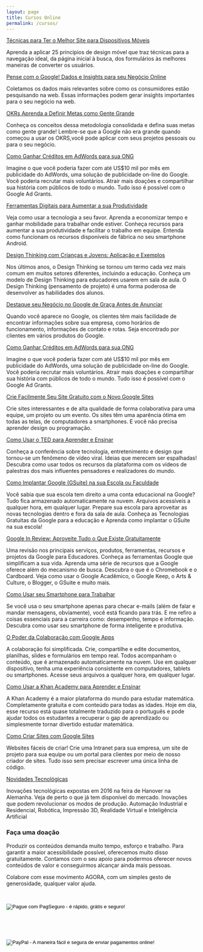 ```yaml
---
layout: page
title: Cursos Online
permalink: /cursos/
---
```


 [Técnicas para Ter o Melhor Site para Dispositivos Móveis](https://www.udemy.com/tecnicas-para-ter-o-melhor-site-mobile/)

 Aprenda a aplicar 25 princípios de design móvel que traz técnicas para a navegação ideal, da página inicial à busca, dos formulários às melhores maneiras de converter os usuários.

 [Pense com o Google! Dados e Insights para seu Negócio Online](https://www.udemy.com/pense-com-o-google/) 

 Coletamos os dados mais relevantes sobre como os consumidores estão pesquisando na web. Essas informações podem gerar insights importantes para o seu negócio na web.

[OKRs Aprenda a Definir Metas como Gente Grande](https://www.udemy.com/okrs-aprenda-a-definir-metas/?couponCode=ACADEMY_OKRS)

Conheça os conceitos dessa metodologia consolidada e defina suas metas como gente grande! Lembre-se que a Google não era grande quando começou a usar os OKRS,você pode aplicar com seus projetos pessoais ou para o seu negócio.

[Como Ganhar Créditos em AdWords para sua ONG](https://www.udemy.com/como-ganhar-creditos-em-adwords-para-sua-ong/)

Imagine o que você poderia fazer com até US$10 mil por mês em publicidade do AdWords, uma solução de publicidade on-line do Google. Você poderia recrutar mais voluntários. Atrair mais doações e compartilhar sua história com públicos de todo o mundo. Tudo isso é possível com o Google Ad Grants.

[Ferramentas Digitais para Aumentar a sua Produtividade](https://academiadosinovadores.com.br/cursoprodutividade)

Veja como usar a tecnologia a seu favor. Aprenda a economizar tempo e ganhar mobilidade para trabalhar onde estiver. Conheça recursos para aumentar a sua produtividade e facilitar o trabalho em equipe. Entenda como funcionam os recursos disponíveis de fábrica no seu smartphone Android.

[Design Thinking com Crianças e Jovens: Aplicação e Exemplos](https://academiadosinovadores.com.br/cursodesignthinking)

Nos últimos anos, o Design Thinking se tornou um termo cada vez mais comum em muitos setores diferentes, incluindo a educação. Conheça um modelo de Design Thinking para educadores usarem em sala de aula. O Design Thinking (pensamento de projeto) é uma forma poderosa de desenvolver as habilidades dos alunos.

[Destaque seu Negócio no Google de Graça Antes de Anunciar](https://academiadosinovadores.com.br/cursomeunegocio)

Quando você aparece no Google, os clientes têm mais facilidade de encontrar informações sobre sua empresa, como horários de funcionamento, informações de contato e rotas. Seja encontrado por clientes em vários produtos do Google.

[Como Ganhar Créditos em AdWords para sua ONG](https://www.udemy.com/como-ganhar-creditos-em-adwords-para-sua-ong/?couponCode=ACADEMY_GRANTS_90)

Imagine o que você poderia fazer com até US$10 mil por mês em publicidade do AdWords, uma solução de publicidade on-line do Google. Você poderia recrutar mais voluntários. Atrair mais doações e compartilhar sua história com públicos de todo o mundo. Tudo isso é possível com o Google Ad Grants.

[Crie Facilmente Seu Site Gratuito com o Novo Google Sites](https://academiadosinovadores.com.br/cursosites)

Crie sites interessantes e de alta qualidade de forma colaborativa para uma equipe, um projeto ou um evento. Os sites têm uma aparência ótima em todas as telas, de computadores a smartphones. E você não precisa aprender design ou programação.

[Como Usar o TED para Aprender e Ensinar](https://www.udemy.com/como-usar-o-ted/)

Conheça a conferência sobre tecnologia, entretenimento e design que tornou-se um fenômeno de vídeo viral. Ideias que merecem ser espalhadas! Descubra como usar todos os recursos da plataforma com os vídeos de palestras dos mais influentes pensadores e realizadores do mundo.

[Como Implantar Google (GSuite) na sua Escola ou Faculdade](https://www.udemy.com/como-implantar-gsuite-na-sua-escola-ou-faculdade/)

Você sabia que sua escola tem direito a uma conta educacional na Google? Tudo fica armazenado automaticamente na nuvem. Arquivos acessíveis a qualquer hora, em qualquer lugar. Prepare sua escola para aproveitar as novas tecnologias dentro e fora da sala de aula. Conheça as Tecnologias Gratuitas da Google para a educação e Aprenda como implantar o GSuite na sua escola!

[Google In Review: Aproveite Tudo o Que Existe Gratuitamente](https://www.udemy.com/google-in-review-para-alem-do-buscador/)

Uma revisão nos principais serviços, produtos, ferramentas, recursos e projetos da Google para Educadores. Conheça  as ferramentas Google que simplificam a sua vida. Aprenda uma série de recursos que a Google oferece além do mecanismo de busca. Descubra o que é o Chromebook e o Cardboard. Veja como usar o Google Acadêmico, o Google Keep, o Arts & Culture, o Blogger, o GSuite e muito mais.

[Como Usar seu Smartphone para Trabalhar](https://inovadores.coursify.me/courses/como-usar-seu-smartphone-para-trabalhar)

Se você usa o seu smartphone apenas para checar e-mails (além de falar e mandar mensagens, obviamente), você está ficando para trás. E me refiro a coisas essenciais para a carreira como: desempenho, tempo e informação. Descubra como usar seu smartphone de forma inteligente e produtiva.

[O Poder da Colaboração com Google Apps](https://inovadores.coursify.me/courses/o-poder-da-colaboracao-com-google-apps)

A colaboração foi simplificada. Crie, compartilhe e edite documentos, planilhas, slides e formulários em tempo real. Todos acompanham o conteúdo, que é armazenado automaticamente na nuvem. Use em qualquer dispositivo, tenha uma experiência consistente em computadores, tablets ou smartphones. Acesse seus arquivos a qualquer hora, em qualquer lugar.

[Como Usar a Khan Academy para Aprender e Ensinar](https://www.udemy.com/como-usar-a-khan-academy/)

A Khan Academy é a maior plataforma do mundo para estudar matemática. Completamente gratuita e com conteúdo para todas as idades. Hoje em dia, esse recurso está quase totalmente traduzido para o português e pode ajudar todos os estudantes a recuperar o gap de aprendizado ou simplesmente tornar divertido estudar matemática.

[Como Criar Sites com Google Sites](https://inovadores.coursify.me/courses/criacao-de-conteudo-com-google-sites)

Websites fáceis de criar! Crie uma Intranet para sua empresa, um site de projeto para sua equipe ou um portal para clientes por meio de nosso criador de sites. Tudo isso sem precisar escrever uma única linha de código.

[Novidades Tecnológicas](https://inovadores.coursify.me/courses/novidades-tecnologicas-automacao-robotica-impressao-3d-e-inteligencia-artificial)

Inovações tecnológicas expostas em 2016 na feira de Hanover na Alemanha. Veja de perto o que já tem disponível do mercado. Inovações que podem revolucionar os modos de produção. Automação Industrial e Residencial, Robótica, Impressão 3D, Realidade Virtual e Inteligência Artificial


### Faça uma doação

Produzir os conteúdos demanda muito tempo, esforço e trabalho. Para garantir a maior acessibilidade possível, oferecemos muito disso gratuitamente. Contamos com o seu apoio para podermos oferecer novos conteúdos de valor e conseguirmos alcançar ainda mais pessoas.

Colabore com esse movimento AGORA, com um simples gesto de generosidade, qualquer valor ajuda.

<div style="width: 100%; margin-left: auto; margin-right: auto;">
<p>&nbsp;</p>
<form action="https://pagseguro.uol.com.br/checkout/v2/donation.html?iot=button" method="post">
	<!-- NÃO EDITE OS COMANDOS DAS LINHAS ABAIXO -->
	<input type="hidden" name="currency" value="BRL">
	<input type="hidden" name="receiverEmail" value="sonovaes511@gmail.com">
	<input type="image" src="https://stc.pagseguro.uol.com.br/public/img/botoes/doacoes/205x30-doar.gif" name="submit" alt="Pague com PagSeguro - é rápido, grátis e seguro!" />
</form>
<form action="https://pagseguro.uol.com.br/checkout/v2/donation.html?iot=button" method="post"><br/>
</form>
<form action="https://pagseguro.uol.com.br/checkout/v2/donation.html?iot=button" method="post"><br/>
</form> 
<!-- FINAL FORMULARIO BOTAO PAGSEGURO -->
<form action="https://www.paypal.com/cgi-bin/webscr" method="post" target="_top">
	<input type="hidden" name="cmd" value="_s-xclick">
	<input type="hidden" name="hosted_button_id" value="8Q3FANTXSE8FY">
	<input type="image" src="https://www.paypalobjects.com/pt_BR/BR/i/btn/btn_donateCC_LG.gif" border="0" name="submit" alt="PayPal - A maneira fácil e segura de enviar pagamentos online!">
	<img alt="" border="0" src="https://www.paypalobjects.com/pt_BR/i/scr/pixel.gif" width="1" height="1">
</form>
              </div>   


